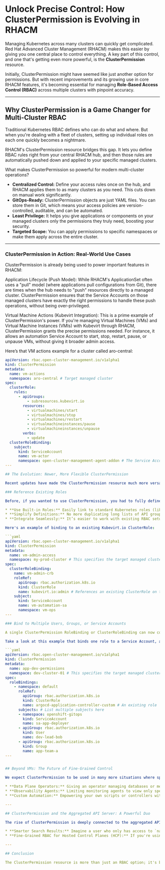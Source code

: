 # Unlock Precise Control: How ClusterPermission is Evolving in RHACM

Managing Kubernetes across many clusters can quickly get complicated. Red Hat Advanced Cluster Management (RHACM) makes this easier by giving you one central place to control everything. A key part of this control, and one that's getting even more powerful, is the **ClusterPermission** resource.

Initially, ClusterPermission might have seemed like just another option for permissions. But with recent improvements and its growing use in core RHACM features, it's becoming essential for managing **Role-Based Access Control (RBAC)** across multiple clusters with pinpoint accuracy.

---

## Why ClusterPermission is a Game Changer for Multi-Cluster RBAC

Traditional Kubernetes RBAC defines who can do what and where. But when you're dealing with a fleet of clusters, setting up individual roles on each one quickly becomes a nightmare.

RHACM's ClusterPermission resource bridges this gap. It lets you define RBAC rules right from your central RHACM hub, and then those rules are automatically pushed down and applied to your specific managed clusters.

What makes ClusterPermission so powerful for modern multi-cluster operations?

* **Centralized Control:** Define your access rules once on the hub, and RHACM applies them to as many clusters as you need. This cuts down on manual work significantly.
* **GitOps-Ready:** ClusterPermission objects are just YAML files. You can store them in Git, which means your access policies are version-controlled, auditable, and can be automated.
* **Least Privilege:** It helps you give applications or components on your managed clusters only the permissions they truly need, boosting your security.
* **Targeted Scope:** You can apply permissions to specific namespaces or make them apply across the entire cluster.

---

### ClusterPermission in Action: Real-World Use Cases

ClusterPermission is already being used to power important features in RHACM:

Application Lifecycle (Push Model): While RHACM's ApplicationSet often uses a "pull" model (where applications pull configurations from Git), there are times when the hub needs to "push" resources directly to a managed cluster. ClusterPermission ensures that the Service Accounts on those managed clusters have exactly the right permissions to handle these push operations, without being over-privileged.

Virtual Machine Actions (Kubevirt Integration): This is a prime example of ClusterPermission's power. If you're managing Virtual Machines (VMs) and Virtual Machine Instances (VMIs) with Kubevirt through RHACM, ClusterPermission grants the precise permissions needed. For instance, it allows an automation Service Account to start, stop, restart, pause, or unpause VMs, without giving it broader admin access.

Here’s that VM actions example for a cluster called aro-central:

```yaml
apiVersion: rbac.open-cluster-management.io/v1alpha1
kind: ClusterPermission
metadata:
  name: vm-actions
  namespace: aro-central # Target managed cluster
spec:
  clusterRole:
    rules:
      - apiGroups:
          - subresources.kubevirt.io
        resources:
          - virtualmachines/start
          - virtualmachines/stop
          - virtualmachines/restart
          - virtualmachineinstances/pause
          - virtualmachineinstances/unpause
        verbs:
          - update
  clusterRoleBinding:
    subject:
      kind: ServiceAccount
      name: vm-actor
      namespace: open-cluster-management-agent-addon # The Service Account performing VM a
---

## The Evolution: Newer, More Flexible ClusterPermission

Recent updates have made the ClusterPermission resource much more versatile:

### Reference Existing Roles

Before, if you wanted to use ClusterPermission, you had to fully define every rule for the Role or ClusterRole you were creating. Now, you can simply **reference existing Roles or ClusterRoles** on the managed cluster. This is a huge win because it lets you:

* **Use Built-in Roles:** Easily link to standard Kubernetes roles (like `admin`, `edit`, `view`) or specialized roles provided by other operators (like Kubevirt.io's VM management roles).
* **Simplify Definitions:** No more duplicating long lists of API groups, resources, and verbs. This makes your YAML cleaner and reduces errors.
* **Integrate Seamlessly:** It’s easier to work with existing RBAC setups on your clusters.

Here's an example of binding to an existing Kubevirt.io ClusterRole:

```yaml
apiVersion: rbac.open-cluster-management.io/v1alpha1
kind: ClusterPermission
metadata:
  name: vm-admin-access
  namespace: my-prod-cluster # This specifies the target managed cluster
spec:
  clusterRoleBinding:
    name: vm-admin-crb
    roleRef:
      apiGroup: rbac.authorization.k8s.io
      kind: ClusterRole
      name: kubevirt.io:admin # References an existing ClusterRole on the managed cluster
    subject:
      kind: ServiceAccount
      name: vm-automation-sa
      namespace: vm-ops
---

### Bind to Multiple Users, Groups, or Service Accounts

A single ClusterPermission RoleBinding or ClusterRoleBinding can now connect a role to multiple subjects at once. This means you don't need separate ClusterPermission objects or duplicate bindings when several users, groups, or Service Accounts need the same set of permissions.

Take a look at this example that binds one role to a Service Account, a user, and a group:

```yaml
apiVersion: rbac.open-cluster-management.io/v1alpha1
kind: ClusterPermission
metadata:
  name: app-dev-permissions
  namespace: dev-cluster-01 # This specifies the target managed cluster
spec:
  roleBindings:
    - namespace: default
      roleRef:
        apiGroup: rbac.authorization.k8s.io
        kind: ClusterRole
        name: argocd-application-controller-custom # An existing role
      subjects: # List multiple subjects here
      - namespace: openshift-gitops
        kind: ServiceAccount
        name: sa-app-deployer
      - apiGroup: rbac.authorization.k8s.io
        kind: User
        name: dev-lead-bob
      - apiGroup: rbac.authorization.k8s.io
        kind: Group
        name: app-team-a
---


## Beyond VMs: The Future of Fine-Grained Control

We expect ClusterPermission to be used in many more situations where specific, delegated permissions are needed for:

* **Data Plane Operators:** Giving an operator managing databases or message queues on a managed cluster just the permissions it needs.
* **Observability Agents:** Limiting monitoring agents to view only specific resource types or namespaces.
* **Custom Automation:** Empowering your own scripts or controllers with very precise access for their tasks.

---

## ClusterPermission and the Aggregated API Server: A Powerful Duo

The rise of ClusterPermission is deeply connected to the aggregated API server in RHACM. This aggregated API server acts as a central hub where all permissions from your managed clusters (including those defined by ClusterPermission) are collected and unified. This means:

* **Smarter Search Results:** Imagine a user who only has access to `namespace-A` on `cluster1`. Thanks to ClusterPermission and the aggregated API, when they use the RHACM search, they will only see resources from `namespace-A` on `cluster1`, correctly filtered by their precise permissions. This is a big step up from just seeing everything on a cluster.
* **Fine-Grained RBAC for Hosted Control Planes (HCP):** If you're using HCP to manage your OpenShift clusters, ClusterPermission is essential. It allows you to enforce granular RBAC within those hosted clusters, even when users are interacting through the RHACM hub. For example, you can restrict a user's access to specific namespaces on a child cluster even if they have broader permissions on the HCP host cluster.

---

## Conclusion

The ClusterPermission resource is more than just an RBAC option; it's becoming a core part of how RHACM delivers truly comprehensive and secure multi-cluster management. With its new ability to reference existing roles and bind to multiple subjects, it offers incredible flexibility and efficiency for managing permissions at scale. As its use cases expand from application deployment to specialized workloads like Virtual Machines, ClusterPermission is set to become an indispensable tool for anyone operating a distributed Kubernetes environment with Red Hat Advanced Cluster Management.

